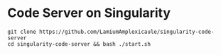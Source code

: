 # Code Server on Singularity

```
git clone https://github.com/LamiumAmplexicaule/singularity-code-server
cd singularity-code-server && bash ./start.sh
```